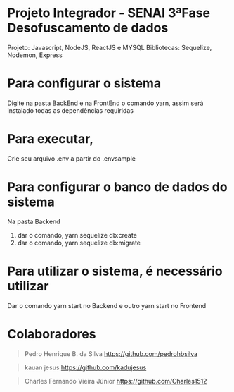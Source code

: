 # Projeto Integrador - SENAI 3ªFase Desofuscamento de dados
Projeto: Javascript, NodeJS, ReactJS e MYSQL
Bibliotecas: Sequelize, Nodemon, Express

# Para configurar o sistema
Digite na pasta BackEnd e na FrontEnd o comando yarn, assim será instalado
todas as dependências requiridas

# Para executar, 
Crie seu arquivo .env a partir do .envsample

# Para configurar o banco de dados do sistema
Na pasta Backend
1) dar o comando, yarn sequelize db:create
2) dar o comando, yarn sequelize db:migrate

# Para utilizar o sistema, é necessário utilizar
Dar o comando yarn start no Backend e outro yarn start no Frontend

# Colaboradores

> Pedro Henrique B. da Silva
  https://github.com/pedrohbsilva

> kauan jesus
  https://github.com/kadujesus

> Charles Fernando Vieira Júnior
  https://github.com/Charles1512

